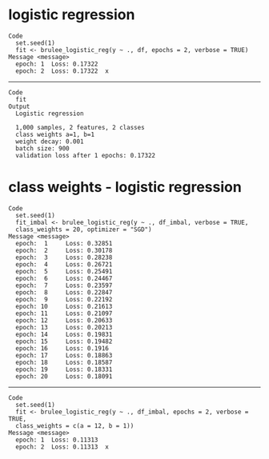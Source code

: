 # logistic regression

    Code
      set.seed(1)
      fit <- brulee_logistic_reg(y ~ ., df, epochs = 2, verbose = TRUE)
    Message <message>
      epoch: 1 	Loss: 0.17322 
      epoch: 2 	Loss: 0.17322  x 

---

    Code
      fit
    Output
      Logistic regression
      
      1,000 samples, 2 features, 2 classes 
      class weights a=1, b=1 
      weight decay: 0.001 
      batch size: 900 
      validation loss after 1 epochs: 0.17322 

# class weights - logistic regression

    Code
      set.seed(1)
      fit_imbal <- brulee_logistic_reg(y ~ ., df_imbal, verbose = TRUE,
      class_weights = 20, optimizer = "SGD")
    Message <message>
      epoch:  1 	Loss: 0.32851 
      epoch:  2 	Loss: 0.30178 
      epoch:  3 	Loss: 0.28238 
      epoch:  4 	Loss: 0.26721 
      epoch:  5 	Loss: 0.25491 
      epoch:  6 	Loss: 0.24467 
      epoch:  7 	Loss: 0.23597 
      epoch:  8 	Loss: 0.22847 
      epoch:  9 	Loss: 0.22192 
      epoch: 10 	Loss: 0.21613 
      epoch: 11 	Loss: 0.21097 
      epoch: 12 	Loss: 0.20633 
      epoch: 13 	Loss: 0.20213 
      epoch: 14 	Loss: 0.19831 
      epoch: 15 	Loss: 0.19482 
      epoch: 16 	Loss: 0.1916 
      epoch: 17 	Loss: 0.18863 
      epoch: 18 	Loss: 0.18587 
      epoch: 19 	Loss: 0.18331 
      epoch: 20 	Loss: 0.18091 

---

    Code
      set.seed(1)
      fit <- brulee_logistic_reg(y ~ ., df_imbal, epochs = 2, verbose = TRUE,
      class_weights = c(a = 12, b = 1))
    Message <message>
      epoch: 1 	Loss: 0.11313 
      epoch: 2 	Loss: 0.11313  x 

